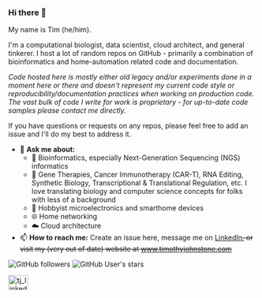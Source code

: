 ### Hi there 👋

My name is Tim (he/him). 

I'm a computational biologist, data scientist, cloud architect, and general tinkerer. I host a lot of random repos on GitHub - primarily a combination of bioinformatics and home-automation related code and documentation. 

*Code hosted here is mostly either old legacy and/or experiments done in a moment here or there and doesn't represent my current code style or reproducibility/documentation practices when working on production code. The vast bulk of code I write for work is proprietary - for up-to-date code samples please contact me directly.*

If you have questions or requests on any repos, please feel free to add an issue and I'll do my best to address it. 

- 💬 **Ask me about:**
  - 🧬 Bioinformatics, especially Next-Generation Sequencing (NGS) informatics
  - 🔬 Gene Therapies, Cancer Immunotherapy (CAR-T), RNA Editing, Synthetic Biology, Transcriptional & Translational Regulation, etc. I love translating biology and computer science concepts for folks with less of a background
  - 🔌 Hobbyist microelectronics and smarthome devices
  - 🌐 Home networking
  - ☁️ Cloud architecture
- 📫 **How to reach me:** Create an issue here, message me on [LinkedIn](https://www.linkedin.com/in/timjohnstone/)~~, or visit my (very out of date) website at www.timothyjohnstone.com~~

![GitHub followers](https://img.shields.io/github/followers/tgjohnst?style=for-the-badge) ![GitHub User's stars](https://img.shields.io/github/stars/tgjohnst?affiliations=OWNER&style=for-the-badge)

<a href="https://linkedin.com/in/timjohnstone" target="blank"><img align="center" src="https://raw.githubusercontent.com/rahuldkjain/github-profile-readme-generator/master/src/images/icons/Social/linked-in-alt.svg" alt="tj_linkedin" height="30" width="40" /></a>
